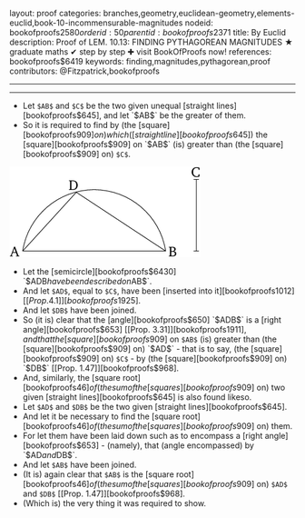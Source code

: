 layout: proof
categories: branches,geometry,euclidean-geometry,elements-euclid,book-10-incommensurable-magnitudes
nodeid: bookofproofs$2580
orderid: 50
parentid: bookofproofs$2371
title: By Euclid
description:  Proof of LEM. 10.13: FINDING PYTHAGOREAN MAGNITUDES &#9733; graduate maths &#10004; step by step &#10010; visit BookOfProofs now!
references: bookofproofs$6419
keywords: finding,magnitudes,pythagorean,proof
contributors: @Fitzpatrick,bookofproofs

---


---



* Let `$AB$` and `$C$` be the two given unequal [straight lines][bookofproofs$645], and let `$AB$` be the greater of them.
* So it is required to find by (the [square][bookofproofs$909] on) which ([straight line][bookofproofs$645]) the [square][bookofproofs$909] on `$AB$` (is) greater than (the [square][bookofproofs$909] on) `$C$`.

![fig013ae](https://github.com/bookofproofs/bookofproofs.github.io/blob/main/_sources/_assets/images/euclid/Book10/fig013ae.png?raw=true)

* Let the [semicircle][bookofproofs$6430] `$ADB$` have been described on `$AB$`.
* And let `$AD$`, equal to `$C$`, have been [inserted into it][bookofproofs$1012] [[Prop. 4.1]][bookofproofs$1925].
* And let `$DB$` have been joined.
* So (it is) clear that the [angle][bookofproofs$650] `$ADB$` is a [right angle][bookofproofs$653] [[Prop. 3.31]][bookofproofs$1911], and that the [square][bookofproofs$909] on `$AB$` (is) greater than (the [square][bookofproofs$909] on) `$AD$` - that is to say, (the [square][bookofproofs$909] on) `$C$` - by (the [square][bookofproofs$909] on) `$DB$` [[Prop. 1.47]][bookofproofs$968].
* And, similarly, the [square root][bookofproofs$46] of (the sum of the [squares][bookofproofs$909] on) two given [straight lines][bookofproofs$645] is also found likeso.
* Let `$AD$` and `$DB$` be the two given [straight lines][bookofproofs$645].
* And let it be necessary to find the [square root][bookofproofs$46] of (the sum of the [squares][bookofproofs$909] on) them.
* For let them have been laid down such as to encompass a [right angle][bookofproofs$653] - (namely), that (angle encompassed) by `$AD$` and `$DB$`.
* And let `$AB$` have been joined.
* (It is) again clear that `$AB$` is the [square root][bookofproofs$46] of (the sum of the [squares][bookofproofs$909] on) `$AD$` and `$DB$` [[Prop. 1.47]][bookofproofs$968].
* (Which is) the very thing it was required to show.
